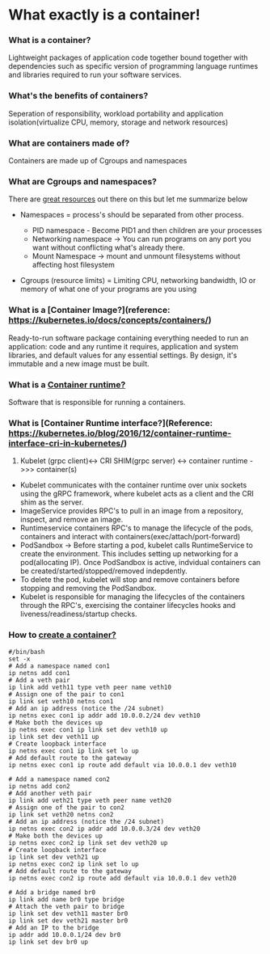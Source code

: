 # What exactly is a container!

### What is a container?
Lightweight packages of application code together bound together with dependencies such as specific version of programming language runtimes and libraries required to run your software services.

### What's the benefits of containers?
Seperation of responsibility, workload portability and application isolation(virtualize CPU, memory, storage and network resources)

### What are containers made of?
Containers are made up of Cgroups and namespaces

### What are Cgroups and namespaces?
There are [great resources](https://jvns.ca/blog/2016/10/10/what-even-is-a-container/) out there on this but let me summarize below

  - Namespaces = process's should be separated from other process.
    - PID namespace - Become PID1 and then children are your processes
    - Networking namespace -> You can run programs on any port you want without conflicting what's already there.
    - Mount Namespace -> mount and unmount filesystems without affecting host filesystem

  - Cgroups (resource limits) = Limiting CPU, networking bandwidth, IO or memory of what one of your programs are you using

### What is a [Container Image?](reference: https://kubernetes.io/docs/concepts/containers/)
Ready-to-run software package containing everything needed to run an application: code and any runtime it requires, application and system libraries, and default values for any essential settings. By design, it's immutable and a new image must be built.

### What is a [Container runtime?](https://kubernetes.io/docs/setup/production-environment/container-runtimes/)
Software that is responsible for running a containers.


### What is [Container Runtime interface?](Reference: https://kubernetes.io/blog/2016/12/container-runtime-interface-cri-in-kubernetes/)

1. Kubelet (grpc client)<-> CRI SHIM(grpc server) <-> container runtime ->>> container(s)
  - Kubelet communicates with the container runtime over unix sockets using the gRPC framework, where kubelet acts as a client and the CRI shim as the server.
  - ImageService provides RPC's to pull in an image from a repository, inspect, and remove an image.
  - Runtimeservice containers RPC's to manage the lifecycle of the pods, containers and interact with containers(exec/attach/port-forward)
  - PodSandbox -> Before starting a pod, kubelet calls RuntimeService to create the environment. This includes setting up networking for a pod(allocating IP). Once PodSandbox is active, indvidual containers can be created/started/stopped/removed indepdently.
  - To delete the pod, kubelet will stop and remove containers before stopping and removing the PodSandbox.
  - Kubelet is responsible for managing the lifecycles of the containers through the RPC's, exercising the container lifecycles hooks and liveness/readiness/startup checks.

### How to [create a container?](https://medium.com/@arpitkh96/basics-of-container-networking-with-linux-part-1-3a3cdc64c87a)

  ```
  #/bin/bash
  set -x
  # Add a namespace named con1
  ip netns add con1
  # Add a veth pair
  ip link add veth11 type veth peer name veth10
  # Assign one of the pair to con1
  ip link set veth10 netns con1
  # Add an ip address (notice the /24 subnet)
  ip netns exec con1 ip addr add 10.0.0.2/24 dev veth10
  # Make both the devices up
  ip netns exec con1 ip link set dev veth10 up
  ip link set dev veth11 up
  # Create loopback interface
  ip netns exec con1 ip link set lo up
  # Add default route to the gateway
  ip netns exec con1 ip route add default via 10.0.0.1 dev veth10

  # Add a namespace named con2
  ip netns add con2
  # Add another veth pair
  ip link add veth21 type veth peer name veth20
  # Assign one of the pair to con2
  ip link set veth20 netns con2
  # Add an ip address (notice the /24 subnet)
  ip netns exec con2 ip addr add 10.0.0.3/24 dev veth20
  # Make both the devices up
  ip netns exec con2 ip link set dev veth20 up
  # Create loopback interface
  ip link set dev veth21 up
  ip netns exec con2 ip link set lo up
  # Add default route to the gateway
  ip netns exec con2 ip route add default via 10.0.0.1 dev veth20

  # Add a bridge named br0
  ip link add name br0 type bridge
  # Attach the veth pair to bridge
  ip link set dev veth11 master br0
  ip link set dev veth21 master br0
  # Add an IP to the bridge
  ip addr add 10.0.0.1/24 dev br0
  ip link set dev br0 up
  ```
